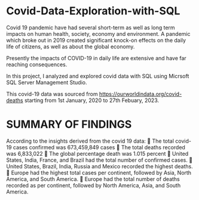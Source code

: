 # Covid-Data-Exploration-with-SQL
Covid 19 pandemic have had several short-term as well as long term impacts on human health, society, economy and environment. A pandemic which broke out in 2019 created significant knock-on effects on the daily life of citizens, as well as about the global economy.

Presently the impacts of COVID-19 in daily life are extensive and have far reaching consequences.

In this project, I analyzed and explored covid data with SQL using Micrsoft SQL Server Management Studio.

This covid-19 data was sourced from https://ourworldindata.org/covid-deaths starting from 1st January, 2020 to 27th Febuary, 2023.

# SUMMARY OF FINDINGS
According to the insights derived from the covid 19 data:
	The total covid-19 cases confirmed was 673,459,849 cases
	The total deaths recorded was 6,833,022
	The global percentage death was 1.015 percent
	United States, India, France, and Brazil had the total number of confirmed cases.
	United States, Brazil, India, Russia and Mexico recorded the highest deaths.
	Europe had the highest total cases per continent, followed by Asia, North America, and South America.
	Europe had the total number of deaths recorded as per continent, followed by North America, Asia, and South America.
